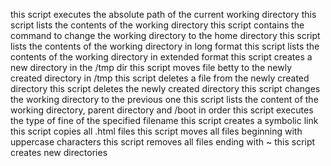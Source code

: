 this script executes the absolute path of the current working directory
this script lists the contents of the working directory
this script contains the command to change the working directory to the home directory
this script lists the contents of the working directory in long format
this script lists the contents of the working directory in extended format
this script creates a new directory in the /tmp dir
this script moves file betty to the newly created directory in /tmp
this script deletes a file from the newly created directory
this script deletes the newly created directory
this script changes the working directory to the previous one
this script lists the content of the working directory, parent directory and /boot in order
this script executes the type of fine of the specified filename
this script creates a symbolic link
this script copies all .html files
this script moves all files beginning with uppercase characters
this script removes all files ending with ~
this script creates new directories
